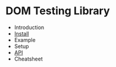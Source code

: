 # DOM Testing Library

- Introduction
- [Install](./install.md)
- Example
- Setup
- [API](./api.md)
- Cheatsheet
